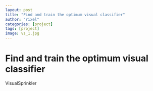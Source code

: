 ```yaml
---
layout: post
title: "Find and train the optimum visual classifier"
author: "rixel"
categories: [project]
tags: [project]
image: vs_1.jpg
---
```


# Find and train the optimum visual classifier

VisualSprinkler
